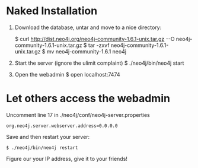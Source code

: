 Naked Installation
===================

1. Download the database, untar and move to a nice directory:

    $ curl http://dist.neo4j.org/neo4j-community-1.6.1-unix.tar.gz --O neo4j-community-1.6.1-unix.tar.gz
    $ tar -zxvf neo4j-community-1.6.1-unix.tar.gz
    $ mv neo4j-community-1.6.1 neo4j


2. Start the server (ignore the ulimit complaint)
    $ ./neo4j/bin/neo4j start


3. Open the webadmin
    $ open localhost:7474

# Let others access the webadmin

Uncomment line 17 in ./neo4j/conf/neo4j-server.properties

    org.neo4j.server.webserver.address=0.0.0.0                                                                                               
Save and then restart your server:

    $ ./neo4j/bin/neo4j restart

Figure our your IP address, give it to your friends!
